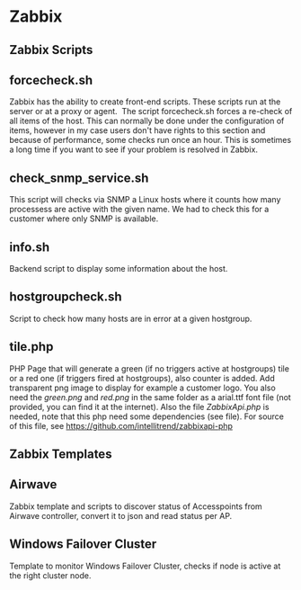 # Zabbix
## Zabbix Scripts

## forcecheck.sh

Zabbix has the ability to create front-end scripts. These scripts run at the server or at a proxy or agent. 
The script forcecheck.sh forces a re-check of all items of the host. This can normally be done under the configuration of items, however in my case users don't have rights to this section and because of performance, some checks run once an hour. This is sometimes a long time if you want to see if your problem is resolved in Zabbix.

## check_snmp_service.sh

This script will checks via SNMP a Linux hosts where it counts how many processess are active with the given name. We had to check this for a customer where only SNMP is available.

## info.sh

Backend script to display some information about the host. 

## hostgroupcheck.sh

Script to check how many hosts are in error at a given hostgroup.

## tile.php

PHP Page that will generate a green (if no triggers active at hostgroups) tile or a red one (if triggers fired at hostgroups), also counter is added. Add transparent png image to display for example a customer logo. 
You also need the *green.png* and *red.png* in the same folder as a arial.ttf font file (not provided, you can find it at the internet). 
Also the file *ZabbixApi.php* is needed, note that this php need some dependencies (see file). For source of this file, see https://github.com/intellitrend/zabbixapi-php

## Zabbix Templates

## Airwave

Zabbix template and scripts to discover status of Accesspoints from Airwave controller, convert it to json and read status per AP. 

## Windows Failover Cluster

Template to monitor Windows Failover Cluster, checks if node is active at the right cluster node. 
